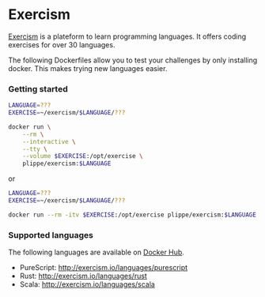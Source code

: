 # Exercism

[Exercism](http://exercism.io/) is a plateform to learn programming languages.
It offers coding exercises for over 30 languages.

The following Dockerfiles allow you to test your challenges by only installing
docker. This makes trying new languages easier. 

### Getting started
```bash
LANGUAGE=???
EXERCISE=~/exercism/$LANGUAGE/???

docker run \
    --rm \
    --interactive \
    --tty \
    --volume $EXERCISE:/opt/exercise \
    plippe/exercism:$LANGUAGE
```

or

```bash
LANGUAGE=???
EXERCISE=~/exercism/$LANGUAGE/???

docker run --rm -itv $EXERCISE:/opt/exercise plippe/exercism:$LANGUAGE
```

### Supported languages
The following languages are available on [Docker Hub](https://hub.docker.com/r/plippe/exercism/).
- PureScript: http://exercism.io/languages/purescript
- Rust: http://exercism.io/languages/rust
- Scala: http://exercism.io/languages/scala
